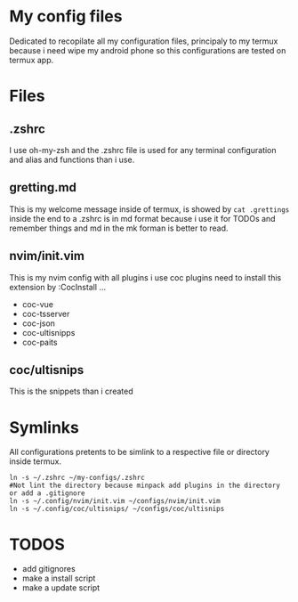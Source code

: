 # My config files
Dedicated to recopilate all my configuration files, principaly to my termux because i need wipe my android phone so this configurations are tested on termux app.

# Files 
## .zshrc
I use oh-my-zsh and the .zshrc file is used for any terminal configuration and alias and functions than i use.

## gretting.md
This is my welcome message inside of termux, is showed by `cat .grettings` inside the end to a .zshrc is in md format because i use it for TODOs and remember things and md in the mk forman is better to read.

## nvim/init.vim
This is my nvim config with all plugins i use
coc plugins need to install this extension by :CocInstall ...
* coc-vue
* coc-tsserver
* coc-json
* coc-ultisnipps
* coc-paits

## coc/ultisnips
This is the snippets than i created

# Symlinks
All configurations pretents to be simlink to a respective file or directory inside termux.

```
ln -s ~/.zshrc ~/my-configs/.zshrc
#Not lint the directory because minpack add plugins in the directory or add a .gitignore
ln -s ~/.config/nvim/init.vim ~/configs/nvim/init.vim
ln -s ~/.config/coc/ultisnips/ ~/configs/coc/ultisnips
```

# TODOS
* add gitignores
* make a install script
* make a update script
